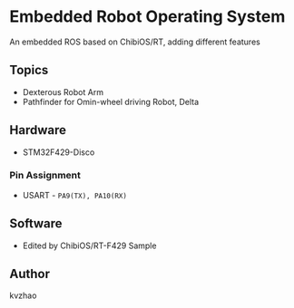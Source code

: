 # Embedded Robot Operating System
An embedded ROS based on ChibiOS/RT, adding different features

## Topics
* Dexterous Robot Arm
* Pathfinder for Omin-wheel driving Robot, Delta

## Hardware
* STM32F429-Disco
### Pin Assignment

* USART - `PA9(TX), PA10(RX)`

## Software

* Edited by ChibiOS/RT-F429 Sample

## Author

kvzhao  
